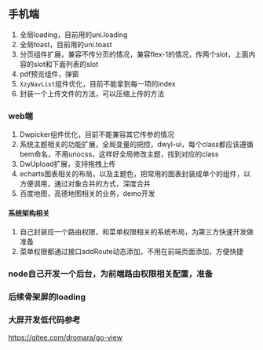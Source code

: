 ## 手机端

1. 全局loading，目前用的uni.loading
2. 全局toast，目前用的uni.toast
3. 分页组件扩展，兼容不传分页的情况，兼容flex-1的情况，传两个slot，上面内容的slot和下面列表的slot
4. pdf预览组件，弹窗
5. `XzyNavList`组件优化，目前不能拿到每一项的index
6. 封装一个上传文件的方法，可以压缩上传的方法

### web端

1. Dwpicker组件优化，目前不能兼容其它传参的情况 
2. 系统主题相关的功能扩展，全局变量的把控，dwyl-ui，每个class都应该遵循bem命名，不用unocss，这样好全局修改主题，找到对应的class
3. DwUpload扩展，支持拖拽上传
4. echarts图表相关的布局，以及主题色，把常用的图表封装成单个的组件，以方便调用，通过对象合并的方式，深度合并
5. 百度地图，高德地图相关的业务，demo开发


#### 系统架构相关
1. 自己封装应一个路由权限，和菜单权限相关的系统布局，为第三方快速开发做准备
2. 菜单权限都通过接口addRoute动态添加，不用在前端页面添加，方便快捷

### node自己开发一个后台，为前端路由权限相关配置，准备



### 后续骨架屏的loading



### 大屏开发低代码参考
https://gitee.com/dromara/go-view